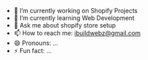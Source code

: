 - 🔭 I’m currently working on Shopify Projects
- 🌱 I’m currently learning Web Development
- 💬 Ask me about shopify store setup
- 📫 How to reach me: ibuildwebz@gmail.com 
- 😄 Pronouns: ...
- ⚡ Fun fact: ...

